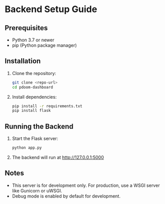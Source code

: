 # Backend Setup Guide

## Prerequisites
- Python 3.7 or newer
- pip (Python package manager)

## Installation
1. Clone the repository:
   ```bash
   git clone <repo-url>
   cd pdoom-dashboard
   ```
2. Install dependencies:
   ```bash
   pip install -r requirements.txt
   pip install flask
   ```

## Running the Backend
1. Start the Flask server:
   ```bash
   python app.py
   ```
2. The backend will run at http://127.0.0.1:5000

## Notes
- This server is for development only. For production, use a WSGI server like Gunicorn or uWSGI.
- Debug mode is enabled by default for development.

